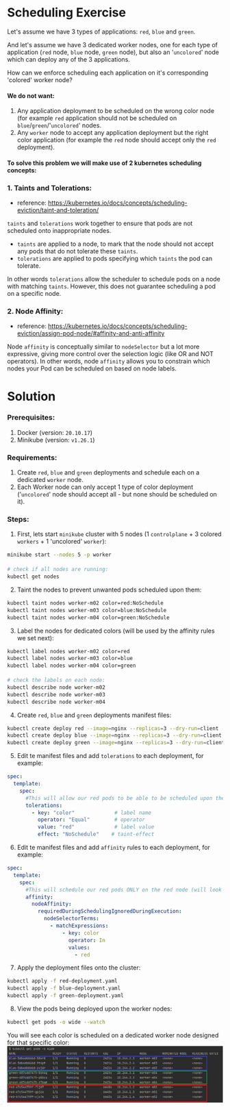 # Scheduling Exercise
Let's assume we have 3 types of applications: `red`, `blue` and `green`.

And let's assume we have 3 dedicated worker nodes, one for each type of application (`red` node, `blue` node, `green` node), but also an '`uncolored`' node which can deploy any of the 3 applications.

How can we enforce scheduling each application on it's corresponding 'colored' worker node?

#### We do not want:
1. Any application deployment to be scheduled on the wrong color node (for example `red` application should not be scheduled on `blue`/`green`/'`uncolored`' nodes.
2. Any `worker` node to accept any application deployment but the right color application (for example the `red` node should accept only the `red` deployment).

#### To solve this problem we will make use of 2 kubernetes scheduling concepts:
### 1. Taints and Tolerations: 
- reference: https://kubernetes.io/docs/concepts/scheduling-eviction/taint-and-toleration/

`taints` and `tolerations` work together to ensure that pods are not scheduled onto inappropriate nodes. 
- `taints` are applied to a node, to mark that the node should not accept any pods that do not tolerate these `taints`.
- `tolerations` are applied to pods specifying which `taints` the pod can tolerate. 

In other words `tolerations` allow the scheduler to schedule pods on a node with matching `taints`. 
However, this does not guarantee scheduling a pod on a specific node.

### 2. Node Affinity:
- reference: https://kubernetes.io/docs/concepts/scheduling-eviction/assign-pod-node/#affinity-and-anti-affinity

Node `affinity` is conceptually similar to `nodeSelector` but a lot more expressive, giving more control over the selection logic (like OR and NOT operators).
In other words, node `affinity` allows you to constrain which nodes your Pod can be scheduled on based on node labels.

# Solution
### Prerequisites:
1. Docker (version: `20.10.17`)
2. Minikube (version: `v1.26.1`)

### Requirements:
1. Create `red`, `blue` and `green` deployments and schedule each on a dedicated `worker` node.
2. Each Worker node can only accept 1 type of color deployment ('`uncolored`' node should accept all - but none should be scheduled on it).

### Steps:
1. First, lets start `minikube` cluster with 5 nodes (1 `controlplane` + 3 colored `workers` + 1 'uncolored' `worker`):
```bash
minikube start --nodes 5 -p worker

# check if all nodes are running:
kubectl get nodes
```

2. Taint the nodes to prevent unwanted pods scheduled upon them:
```bash
kubectl taint nodes worker-m02 color=red:NoSchedule
kubectl taint nodes worker-m03 color=blue:NoSchedule
kubectl taint nodes worker-m04 color=green:NoSchedule
```

3. Label the nodes for dedicated colors (will be used by the affinity rules we set next):
```bash
kubectl label nodes worker-m02 color=red
kubectl label nodes worker-m03 color=blue
kubectl label nodes worker-m04 color=green

# check the labels on each node:
kubectl describe node worker-m02
kubectl describe node worker-m03
kubectl describe node worker-m04
```

4. Create `red`, `blue` and `green` deployments manifest files:
```bash
kubectl create deploy red --image=nginx --replicas=3 --dry-run=client -o yaml > red-deployment.yaml
kubectl create deploy blue --image=nginx --replicas=3 --dry-run=client -o yaml > blue-deployment.yaml
kubectl create deploy green --image=nginx --replicas=3 --dry-run=client -o yaml > green-deployment.yaml
```

5. Edit te manifest files and add `tolerations` to each deployment, for example:
```yaml
spec:
  template:
    spec:
      #This will allow our red pods to be able to be scheduled upon the red node (they will tolerate the `color=red` taint).
      tolerations:
        - key: "color"             # label name
          operator: "Equal"        # operator
          value: "red"             # label value
          effect: "NoSchedule"    # taint-effect
```

6. Edit te manifest files and add `affinity` rules to each deployment, for example:
```yaml
spec:
  template:
    spec:
      #This will schedule our red pods ONLY on the red node (will look for `color=red` label on the node)
      affinity:
        nodeAffinity:
          requiredDuringSchedulingIgnoredDuringExecution:
            nodeSelectorTerms:
              - matchExpressions:
                  - key: color
                    operator: In
                    values:
                      - red
```

7. Apply the deployment files onto the cluster:
```bash
kubectl apply -f red-deployment.yaml
kubectl apply -f blue-deployment.yaml
kubectl apply -f green-deployment.yaml
```

8. View the pods being deployed upon the worker nodes:
```bash
kubectl get pods -o wide --watch
```

You will see each color is scheduled on a dedicated worker node designed for that specific color:
![](result.png)
